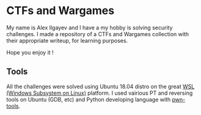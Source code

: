 # CTFs and Wargames
My name is Alex Ilgayev and I have a my hobby is solving security challenges.
I made a repository of a CTFs and Wargames collection with their appropriate writeup, for learning purposes.

Hope you enjoy it !

## Tools
All the challenges were solved using Ubuntu 18.04 distro on the great [WSL (Windows Subsystem on Linux)](https://docs.microsoft.com/en-us/windows/wsl/install-win10) platform.
I used vairious PT and reversing tools on Ubuntu (GDB, etc) and Python developing language with [pwn-tools](http://docs.pwntools.com/en/stable/).
